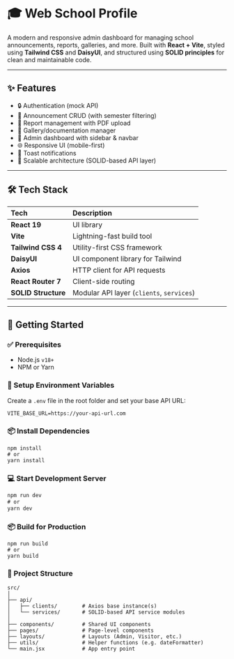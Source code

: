 # 🎓 Web School Profile

A modern and responsive admin dashboard for managing school announcements, reports, galleries, and more. Built with **React + Vite**, styled using **Tailwind CSS** and **DaisyUI**, and structured using **SOLID principles** for clean and maintainable code.

---

## ✨ Features

- 🔒 Authentication (mock API)
- 📢 Announcement CRUD (with semester filtering)
- 📄 Report management with PDF upload
- 📸 Gallery/documentation manager
- 🧭 Admin dashboard with sidebar & navbar
- 🌐 Responsive UI (mobile-first)
- 🔔 Toast notifications
- 🧱 Scalable architecture (SOLID-based API layer)

---

## 🛠️ Tech Stack

| Tech                | Description                               |
| :------------------ | :---------------------------------------- |
| **React 19**        | UI library                                |
| **Vite**            | Lightning-fast build tool                 |
| **Tailwind CSS 4**  | Utility-first CSS framework               |
| **DaisyUI**         | UI component library for Tailwind         |
| **Axios**           | HTTP client for API requests              |
| **React Router 7**  | Client-side routing                       |
| **SOLID Structure** | Modular API layer (`clients`, `services`) |

---

## 🚀 Getting Started

### ✅ Prerequisites

- Node.js `v18+`
- NPM or Yarn

### 📄 Setup Environment Variables

Create a `.env` file in the root folder and set your base API URL:

```env
VITE_BASE_URL=https://your-api-url.com
```

### 📦 Install Dependencies

```
npm install
# or
yarn install
```

### 💻 Start Development Server

```diff
npm run dev
# or
yarn dev
```

### 📦 Build for Production

```
npm run build
# or
yarn build
```

### 📁 Project Structure

```
src/
│
├── api/
│   ├── clients/        # Axios base instance(s)
│   └── services/       # SOLID-based API service modules
│
├── components/         # Shared UI components
├── pages/              # Page-level components
├── layouts/            # Layouts (Admin, Visitor, etc.)
├── utils/              # Helper functions (e.g. dateFormatter)
└── main.jsx            # App entry point

```

